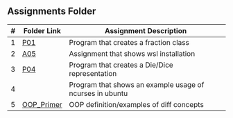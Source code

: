 ## Assignments Folder

|   #   | Folder Link | Assignment Description |
| :---: | ----------- | ---------------------- |
| 1 | [P01](https://github.com/DomHaw21/2143-OOP-HAWKINS/tree/main/Assignments/P01)| Program that creates a fraction class|
| 2 | [A05](https://github.com/DomHaw21/2143-OOP-HAWKINS/tree/main/Assignments/A05)| Assignment that shows wsl installation|
| 3 | [P04](https://github.com/DomHaw21/2143-OOP-HAWKINS/tree/main/Assignments/P04)| Program that creates a Die/Dice representation|
| 4 | | Program that shows an example usage of ncurses in ubuntu|
| 5 | [OOP_Primer](https://github.com/DomHaw21/2143-OOP-HAWKINS/tree/main/Assignments/OOP_Primer)|OOP definition/examples of diff concepts|
